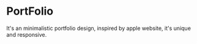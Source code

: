 # PortFolio
It's an minimalistic portfolio design, inspired by apple website, it's unique and responsive.
